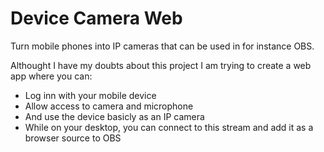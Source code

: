 # Device Camera Web
Turn mobile phones into IP cameras that can be used in for instance OBS.

Althought I have my doubts about this project I am trying to create a web app where you can:
* Log inn with your mobile device
* Allow access to camera and microphone
* And use the device basicly as an IP camera
* While on your desktop, you can connect to this stream and add it as a browser source to OBS
